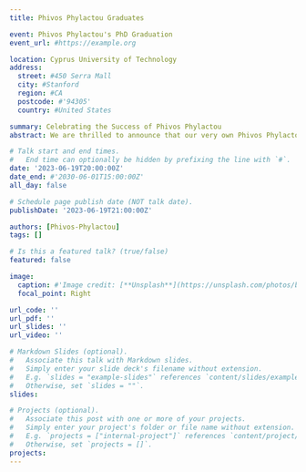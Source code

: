 ```yaml
---
title: Phivos Phylactou Graduates

event: Phivos Phylactou's PhD Graduation
event_url: #https://example.org

location: Cyprus University of Technology
address:
  street: #450 Serra Mall
  city: #Stanford
  region: #CA
  postcode: #'94305'
  country: #United States

summary: Celebrating the Success of Phivos Phylactou
abstract: We are thrilled to announce that our very own Phivos Phylactou has successfully completed his PhD! This is a significant milestone in Phivos' academic journey, and we couldn't be more proud of his accomplishments. Phivos's research has been instrumental in advancing our understanding of visual working memory. His dissertation, titled "Exploring the Sensory Recruitment Framework" has made substantial contributions to the field and has set a high standard for future research. Throughout his time at our lab, Phivos has demonstrated exceptional dedication, perseverance, and intellectual curiosity. His innovative thinking and rigorous approach to research have not only contributed to his personal success but have also greatly enriched our lab's academic environment. We are confident that Phivos will continue to make significant contributions to his field and look forward to seeing his future endeavors. As he embarks on the next chapter of his career, we extend our heartfelt congratulations and best wishes.

# Talk start and end times.
#   End time can optionally be hidden by prefixing the line with `#`.
date: '2023-06-19T20:00:00Z'
date_end: #'2030-06-01T15:00:00Z'
all_day: false

# Schedule page publish date (NOT talk date).
publishDate: '2023-06-19T21:00:00Z'

authors: [Phivos-Phylactou]
tags: []

# Is this a featured talk? (true/false)
featured: false

image:
  caption: #'Image credit: [**Unsplash**](https://unsplash.com/photos/bzdhc5b3Bxs)'
  focal_point: Right

url_code: ''
url_pdf: ''
url_slides: ''
url_video: ''

# Markdown Slides (optional).
#   Associate this talk with Markdown slides.
#   Simply enter your slide deck's filename without extension.
#   E.g. `slides = "example-slides"` references `content/slides/example-slides.md`.
#   Otherwise, set `slides = ""`.
slides:

# Projects (optional).
#   Associate this post with one or more of your projects.
#   Simply enter your project's folder or file name without extension.
#   E.g. `projects = ["internal-project"]` references `content/project/deep-learning/index.md`.
#   Otherwise, set `projects = []`.
projects:
---
```

